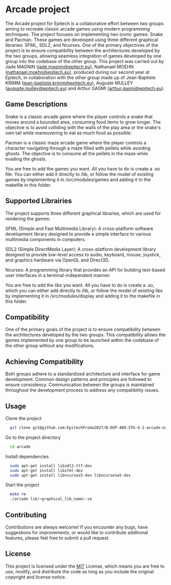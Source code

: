 
# Arcade project


The Arcade project for Epitech is a collaborative effort between two groups aiming to recreate classic arcade games using modern programming techniques. The project focuses on implementing two iconic games: Snake and Pacman. These games are developed using three different graphical libraries: SFML, SDL2, and Ncurses. One of the primary objectives of the project is to ensure compatibility between the architectures developed by the two groups, allowing seamless integration of games developed by one group into the codebase of the other group.
This project was carried out by Jade MAGNIN (jade.magnin@epitech.eu), Nathanael MOEHN (nathanael.moehn@epitech.eu), produced during our second year at Epitech, in collaboration with the other group made up of Jean-Baptiste KRIMM (jean-baptiste.krimm@epitech.eu), Auguste MULLEY (auguste.mulley@epitech.eu) and Arthur GASMI (arthur.gasmi@epitech.eu).

## Game Descriptions

Snake is a classic arcade game where the player controls a snake that moves around a bounded area, consuming food items to grow longer. The objective is to avoid colliding with the walls of the play area or the snake's own tail while maneuvering to eat as much food as possible.

Pacman is a classic maze arcade game where the player controls a character navigating through a maze filled with pellets while avoiding ghosts. The objective is to consume all the pellets in the maze while evading the ghosts. 

You are free to add the games you want. All you have to do is create a .so file. You can either add it directly to /lib, or follow the model of existing games by implementing it in /src/modules/games and adding it to the makefile in this folder.

## Supported Librairies

The project supports three different graphical libraries, which are used for rendering the games:

SFML (Simple and Fast Multimedia Library): A cross-platform software development library designed to provide a simple interface to various multimedia components in computers.

SDL2 (Simple DirectMedia Layer): A cross-platform development library designed to provide low-level access to audio, keyboard, mouse, joystick, and graphics hardware via OpenGL and Direct3D.

Ncurses: A programming library that provides an API for building text-based user interfaces in a terminal-independent manner.

You are free to add the libs you want. All you have to do is create a .so, which you can either add directly to /lib, or follow the model of existing libs by implementing it in /src/modules/display and adding it to the makefile in this folder.


## Compatibility
One of the primary goals of the project is to ensure compatibility between the architectures developed by the two groups. This compatibility allows the games implemented by one group to be launched within the codebase of the other group without any modifications.

## Achieving Compatibility
Both groups adhere to a standardized architecture and interface for game development.
Common design patterns and principles are followed to ensure consistency.
Communication between the groups is maintained throughout the development process to address any compatibility issues.

## Usage

Clone the project

```bash
  git clone git@github.com:EpitechPromo2027/B-OOP-400-STG-4-1-arcade-nathanael.moehn.git
```

Go to the project directory

```bash
  cd arcade
```

Install dependencies

```bash
  sudo apt-get install libsdl2-ttf-dev    
  sudo apt-get install libsfml-dev      
  sudo apt-get install libncurses5-dev libncursesw5-dev
```

Start the project

```bash
  make re
  ./arcade lib/<graphical_lib_name>.so
```

## Contributing

Contributions are always welcome!
If you encounter any bugs, have suggestions for improvements, or would like to contribute additional features, please feel free to submit a pull request.

## License

This project is licensed under the [MIT](https://choosealicense.com/licenses/mit/) License, which means you are free to use, modify, and distribute the code as long as you include the original copyright and license notice.